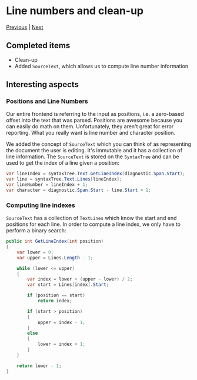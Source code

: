 # Line numbers and clean-up

[Previous](docs-4.md) |
[Next](docs-6.md)

## Completed items

- Clean-up
- Added `SourceText`, which allows us to compute line number information

## Interesting aspects

### Positions and Line Numbers

Our entire frontend is referring to the input as positions, i.e. a zero-based
offset into the text that was parsed. Positions are awesome because you can
easily do math on them. Unfortunately, they aren't great for error reporting.
What you really want is line number and character position.

We added the concept of `SourceText` which you can think of as
representing the document the user is editing. It's immutable and it has a
collection of line information. The `SourceText` is stored on the `SyntaxTree`
and can be used to get the index of a line given a position:

```C#
var lineIndex = syntaxTree.Text.GetLineIndex(diagnostic.Span.Start);
var line = syntaxTree.Text.Lines[lineIndex];
var lineNumber = lineIndex + 1;
var character = diagnostic.Span.Start - line.Start + 1;
```

### Computing line indexes

`SourceText` has a collection of `TextLines` which know the start
and end positions for each line. In order to compute a line index, we only
have to perform a binary search:

```C#
public int GetLineIndex(int position)
{
    var lower = 0;
    var upper = Lines.Length - 1;

    while (lower <= upper)
    {
        var index = lower + (upper - lower) / 2;
        var start = Lines[index].Start;

        if (position == start)
            return index;

        if (start > position)
        {
            upper = index - 1;
        }
        else
        {
            lower = index + 1;
        }
    }

    return lower - 1;
}
```
